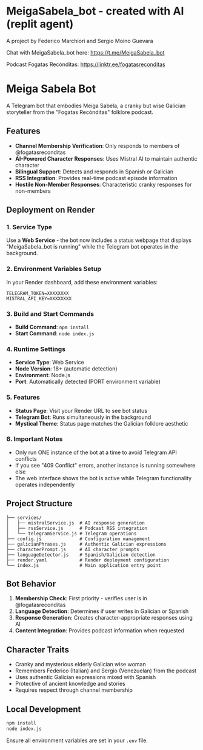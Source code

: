 # MeigaSabela_bot - created with AI (replit agent)
A project by Federico Marchiori and Sergio Moino Guevara


Chat with MeigaSabela_bot here: https://t.me/MeigaSabela_bot

Podcast Fogatas Recónditas: https://linktr.ee/fogatasreconditas



# Meiga Sabela Bot

A Telegram bot that embodies Meiga Sabela, a cranky but wise Galician storyteller from the "Fogatas Recónditas" folklore podcast.

## Features

- **Channel Membership Verification**: Only responds to members of @fogatasreconditas
- **AI-Powered Character Responses**: Uses Mistral AI to maintain authentic character
- **Bilingual Support**: Detects and responds in Spanish or Galician
- **RSS Integration**: Provides real-time podcast episode information
- **Hostile Non-Member Responses**: Characteristic cranky responses for non-members

## Deployment on Render

### 1. Service Type
Use a **Web Service** - the bot now includes a status webpage that displays "MeigaSabela_bot is running" while the Telegram bot operates in the background.

### 2. Environment Variables Setup

In your Render dashboard, add these environment variables:

```
TELEGRAM_TOKEN=XXXXXXXX
MISTRAL_API_KEY=XXXXXXXX
```

### 3. Build and Start Commands

- **Build Command**: `npm install`
- **Start Command**: `node index.js`

### 4. Runtime Settings

- **Service Type**: Web Service
- **Node Version**: 18+ (automatic detection)
- **Environment**: Node.js
- **Port**: Automatically detected (PORT environment variable)

### 5. Features

- **Status Page**: Visit your Render URL to see bot status
- **Telegram Bot**: Runs simultaneously in the background
- **Mystical Theme**: Status page matches the Galician folklore aesthetic

### 6. Important Notes

- Only run ONE instance of the bot at a time to avoid Telegram API conflicts
- If you see "409 Conflict" errors, another instance is running somewhere else
- The web interface shows the bot is active while Telegram functionality operates independently

## Project Structure

```
├── services/
│   ├── mistralService.js  # AI response generation
│   ├── rssService.js      # Podcast RSS integration
│   └── telegramService.js # Telegram operations
├── config.js              # Configuration management
├── galicianPhrases.js     # Authentic Galician expressions
├── characterPrompt.js     # AI character prompts
├── languageDetector.js    # Spanish/Galician detection
├── render.yaml            # Render deployment configuration
└── index.js               # Main application entry point
```

## Bot Behavior

1. **Membership Check**: First priority - verifies user is in @fogatasreconditas
2. **Language Detection**: Determines if user writes in Galician or Spanish
3. **Response Generation**: Creates character-appropriate responses using AI
4. **Content Integration**: Provides podcast information when requested

## Character Traits

- Cranky and mysterious elderly Galician wise woman
- Remembers Federico (Italian) and Sergio (Venezuelan) from the podcast
- Uses authentic Galician expressions mixed with Spanish
- Protective of ancient knowledge and stories
- Requires respect through channel membership

## Local Development

```bash
npm install
node index.js
```

Ensure all environment variables are set in your `.env` file.
